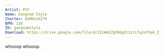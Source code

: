 ```yaml
---
Artist: PSY
Name: Gangnam Style
Charter: DeMOniK274
BPM: 130
ID: gangnamstyle
Download: https://drive.google.com/file/d/1ZiWmIZqV8QgUl2zrL7qJofSaH_Z_JLLK/view
---
```

whooop whooop.
